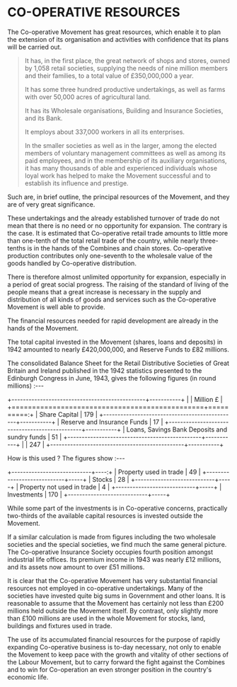 # CO-OPERATIVE RESOURCES

The Co-operative Movement has great resources, which enable it to plan
the extension of its organisation and activities with confidence that its
plans will be carried out.

>It has, in the first place, the great network of shops and stores,
>owned by 1,058 retail societies, supplying the needs of nine
>million members and their families, to a total value of
>£350,000,000 a year.
>
>It has some three hundred productive undertakings, as well
>as farms with over 50,000 acres of agricultural land.
>
>It has its Wholesale organisations, Building and Insurance
>Societies, and its Bank.
>
>It employs about 337,000 workers in all its enterprises.
>
>In the smaller societies as well as in the larger, among the
>elected members of voluntary management committees as well
>as among its paid employees, and in the membership of its
>auxiliary organisations, it has many thousands of able and
>experienced individuals whose loyal work has helped to make the
>Movement successful and to establish its influence and prestige.

Such are, in brief outline, the principal resources of the Movement, and
they are of very great significance.

These undertakings and the already established turnover of trade do
not mean that there is no need or no opportunity for expansion. The
contrary is the case. It is estimated that Co-operative retail trade
amounts to little more than one-tenth of the total retail trade of the
country, while nearly three-tenths is in the hands of the Combines and
chain stores. Co-operative production contributes only one-seventh to
the wholesale value of the goods handled by Co-operative distribution.

There is therefore almost unlimited opportunity for expansion, especially
in a period of great social progress. The raising of the standard of living
of the people means that a great increase is necessary in the supply and
distribution of all kinds of goods and services such as the Co-operative
Movement is well able to provide.

The financial resources needed for rapid development are already in the
hands of the Movement.

The total capital invested in the Movement (shares, loans and deposits)
in 1942 amounted to nearly £420,000,000, and Reserve Funds to £82
millions.

The consolidated Balance Sheet for the Retail Distributive Societies
of Great Britain and Ireland published in the 1942 statistics presented to
the Edinburgh Congress in June, 1943, gives the following figures (in
round millions) :---

+-----------------------------------------------+-----------+
|                                               | Million £ |
+===============================================+==========:+
| Share Capital                                 | 179       |
+-----------------------------------------------+-----------+
| Reserve and Insurance Funds                   | 17        |
+-----------------------------------------------+-----------+
| Loans, Savings Bank Deposits and sundry funds | 51        |
+-----------------------------------------------+-----------+
|                                               | 247       |
+-----------------------------------------------+-----------+

How is this used ? The figures show :---

+----------------------------+----:+
| Property used in trade     | 49  |
+----------------------------+-----+
| Stocks                     | 28  |
+----------------------------+-----+
| Property not used in trade | 4   |
+----------------------------+-----+
| Investments                | 170 |
+----------------------------+-----+

While some part of the investments is in Co-operative concerns, practically
two-thirds of the available capital resources is invested outside
the Movement.

If a similar calculation is made from figures including the two wholesale
societies and the special societies, we find much the same general picture.
The Co-operative Insurance Society occupies fourth position amongst
industrial life offices. Its premium income in 1943 was nearly £12 millions,
and its assets now amount to over £51 millions.

It is clear that the Co-operative Movement has very substantial financial
resources not employed in co-operative undertakings. Many of the
societies have invested quite big sums in Government and other loans.
It is reasonable to assume that the Movement has certainly not less than
£200 millions held outside the Movement itself. By contrast, only
slightly more than £100 millions are used in the whole Movement for
stocks, land, buildings and fixtures used in trade.

The use of its accumulated financial resources for the purpose of rapidly
expanding Co-operative business is to-day necessary, not only to enable
the Movement to keep pace with the growth and vitality of other sections
of the Labour Movement, but to carry forward the fight against the
Combines and to win for Co-operation an even stronger position in the
country's economic life.
